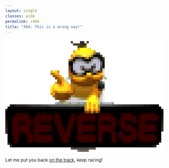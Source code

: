 ```yaml
---
layout: single
classes: wide
permalink: /404
title: "404: This is a wrong way!"
---
```


![Lakitu tellin' you:](/assets/lakitu64_reverse.gif)

Let me put you back [on the track](/), keep racing!